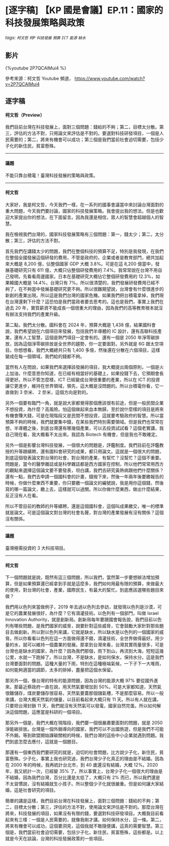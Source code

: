 # [逐字稿] 【KP 國是會議】EP.11：國家的科技發展策略與政策

###### tags: `柯文哲` `柯P` `科技發展` `預算` `ICT` `能源` `缺水`

## 影片

{%youtube 2P7QCAlMui4 %}

參考來源：柯文哲 Youtube 頻道， https://www.youtube.com/watch?v=2P7QCAlMui4

## 逐字稿

#### 柯文哲（Preview）

我們目前台灣在科技發展上，面對三個問題：錢給的不夠；第二，目標太分散。第三，評估的方法不對，只用論文來評估是不對的。要選對科技研發項目，一個是人民需要的；第二，將來有機會可以成功；第三個是我們當前社會迫切需要，包括少子化的新住民，貧富懸殊。

---

#### 議題

不能只靠台積電！臺灣科技發展的策略與政策。

---

#### 柯文哲

大家好，我是柯文哲，今天我們一樣，在一系列的國事會議當中來討論台灣面對的重大問題，今天我們要討論，國家的科技發展策略。我會提出我的想法，但是也歡迎大家提出你的想法，在下面留言。因為我還是相信，眾人的智慧會超越個人的智慧。

我在檢視我們台灣的，國家科技發展策略有三個問題：第一，錢太少；第二，太分散；第三，評估的方法不對。

首先我們在講錢太少的問題，我們在整個科技的預算不足，特別是我發現，在我們在整個全國發展這個研發的費用，不管是政府的，企業或者是教育部門，總共加起來大概是 8,200 億，佔整個國家 GDP 大概 3.8%。可是在這 8,200 億當中，發展基礎研究只有 611 億，大概只佔整個研發費用的 7.4%。我常常說在台灣不用自己發明，先看看周邊國家。日本在基礎研究大概佔它整個研發費用的 12.3%，如果韓國大概是 14.4%，台灣只有 7%。所以很清楚的，我們發展研發費用已經不夠了，在不夠當中發展基礎研究更不夠。所以很難期望說，台灣會有什麼很進步的新創的產業出現。所以這是我們台灣的國家危機。如果我們把台積電拿掉，我們現在台灣還剩下什麼？這恐怕是我們當政者要去思考的。這也是我們，事實上我們在過去 20 年，實質薪資不能成長一個很重大的理由，因為我們的高等教育根本就沒有辦法支持我們的產業升級。

第二點，我們太分散。國科會在 2024 年，預算大概是 1,438 億，結果國科會說，我們希望說在六個項目來發展，包括我們半導體的 IC 設計，還有高聯科技產業，還有人工智慧，這個是熱門項目一定會有的。還有一個是 2050 年淨零碳排放，因為這個淨零碳排放是全世界的趨勢，你一定要面對。另外就是 6G 跟太空項目。你想想看，我們大概總共只有 1,400 多億，然後還在分散在六個項目，這樣變成在每一個領域，我們給的錢都不夠。

當然有人在問說，如果我們來選擇該發展的項目，我大概提出兩個原則，一個是火上加油，什麼意思你知道，在已經有相當好的基礎上，如果投錢下去，它預期會長得更好。所以不管怎麼樣，ICT 已經變成台灣很重要的產業，所以在 ICT 的投資讓它更進步，維持在世界領域，領先，這大概是沒問題的。所以台積電你看，它一直做到 3 奈米、 2 奈米，這個方向是對的。

另外一個要有臨門一角，就是說大家都覺得那個應該很有前途，但是一般民間企業不想投資，為什麼？高風險。怕這個做起來血本無歸，至於說什麼樣的項目是將來有機會賺大錢，可是在現階段又是民間不想投資，這就要考驗政府的智慧。所以當預算不夠的時候，我們就要集中錢，在某些我們特別需要領域。但是我們也常常在想，半導體之後，到底台灣還有哪幾個產業，可以去投資試試看？這個老實講，我自己現在看，我大概看不太出來。我認為 Biotech 有機會，但是我也不敢確定。

另外一個是影響台灣科技發展，一個很大的問題是，評鑑制度。我們目前在評鑑教授的升等跟續聘，還有國科會研究的成果，都只用論文。這就是一個很大的問題，到底這個發表論文對台灣的社會，對台灣的產業，有幫忙？沒幫忙？這個不重要。問題是，當今的醫學雜誌或是科學雜誌都是西方國家在控制，所以他們常常用西方的觀點來選擇這個論文要不要發表，坦白講，我們去研究黃熱病跟他們什麼關係？還有一點，我們去申請一個國科會的計畫，錢撥下來，然後一年兩年後要繳報告的時候，你做什麼東西不重要，你只要繳一個論文的編號說，我是用你這個錢，然後寫的哪一篇論文，繳上去，這樣就可以過關。所以你做什麼東西，做出什麼結果，反正沒有人在看。

所以不管目前的教師的升等續聘，還是這個國科會，這個叫成果繳交，唯一的標準就是論文。可是這個論文對台灣的社會名聲，對台灣的產業發展有沒有關係？這個沒有關係。

---

#### 議題

臺灣極需投資的 3 大科技項目。

---

#### 柯文哲

下一個問題就是說，既然有這三個問題，所以我們，當然第一步要想辦法增加預算，但是如果預算還已經拿到手就是這麼多，我們如何用最有限的預算，來做最大的使用，對台灣的社會，產業，國際民生，有最大的幫忙。到底應該選哪些題目來做？

我們用以色列來當做例子，2019 年去過以色列去參訪，就發現以色列是沙漠，可是它的農業發展很好，為什麼？它有滴灌技術。以色列有一個部門，叫做 Israel Innovation Authority，就是創新局。創新局每年要跟國會報告說，我們目前以色列有哪些問題，是我們國家的威脅，說要針對這些威脅，它會鼓勵大家針對那些題目去做創新。所以對以色列來講，它就是缺水，所以缺水是以色列的一個國家的威脅。所以你看看以色列在這一方面做得還不錯，滴灌技術，全世界做得最好。用少量的水，就可以維持一個農業的發展。那拿到台灣來看，台灣其實雨量很多，可是台灣也是缺水的國家，為什麼？因為我們那個，雨下到山，再流到大海，短短這幾公里，水就一下跑掉了。所以台灣，不是缺水，是如何保水，保持水分。這是我們台灣要面對的問題。這種大量的下雨，特別在這種極端氣候，一下子下一大堆雨，如何能夠適當的調節，太多的排掉，盡量把這個水保留。

那另外一個，像台灣的特有的能源問題，因為台灣的能源大概 97% 要從國外進來。那最近蔡政府一直在說，用天然氣要增加到 50%。可是大家都知道，天然氣很難儲存，煤炭要儲存很容易，天然氣要蓋那個儲氣槽，不是那麼容易。所以一般來講，台灣大概天然氣的儲量，以目前看起來大概只有 11 天。所以有人就在講，只要把台灣封鎖 11 天，我們就沒有天然氣可以發電，國家自然完蛋。所以如何解決這個問題，這應當是科研的一個項目。

那另外一個是，我們大概在現階段，我們要一個很嚴肅要面對的問題，就是 2050 淨能碳排放。台灣是一個外銷導向的國家，我們可以不出國旅遊，但是我們不可能不外銷。等到歐盟開始課碳關稅的時候，我們台灣的這些中小企業就遇到問題。我們到底怎麼去應付，這就是一個題目。

那還有一個東西我們要研究的就是，迫切的社會問題，比方說少子化，新住民，貧富懸殊。少子化，事實上我也研究過，我們台灣少子化真正的理由是不結婚。因為在 2000 年的時候，我再統計台北市，到 40 歲還沒有結婚，大概 12%。2020 年，我又統計一次，已經變 35% 了。所以事實上，台灣少子化一個很大的理由是不結婚，因為我們台灣，百分比還是太低了，大概只有 2% 而已，所以我們還是不太習慣說，沒有結婚就生小孩子。所以整個少子化就很嚴重。但是如何讓大家結婚，這是社會研究的項目。

簡單的講是這樣，我們目前台灣在科技發展上，面對三個問題：錢給的不夠；第二，目標太分散；第三，評估的方法不對，使用論文來評估是不對的。那麼台灣在將來，科技發展的項目，如果沒有有限的錢，要選對科技研發項目。大概我目前看起來有三樣：一個是人民需要的，就像我剛才講，如何保持水分，這一條。第二，將來有機會可以成功，這個要洞見，這個我就不敢隨便講，這真的需要智慧。第三個是，我們當前社會迫切需要，包括少子化，新住民，貧富懸殊，這些都是。以上就是今天在談論，台灣的科技發展政策的一些項目。

